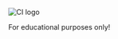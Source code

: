 ![CI logo](https://codeinstitute.s3.amazonaws.com/fullstack/ci_logo_small.png)

For educational purposes only!